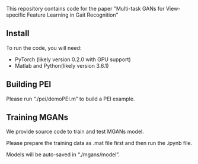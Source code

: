 This repository contains code for the paper "Multi-task GANs for View-specific Feature Learning in Gait Recognition"

## Install

To run the code, you will need:

- PyTorch (likely version 0.2.0 with GPU support)
- Matlab and Python(likely version 3.6.1)


## Building PEI

Please run “./pei/demoPEI.m” to build a PEI example.

## Training MGANs

We provide source code to train and test MGANs model.

Please prepare the training data as .mat file first and then run the .ipynb file.

Models will be auto-saved in “./mgans/model”.







